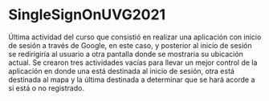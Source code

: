 # SingleSignOnUVG2021

Última actividad del curso que consistió en realizar una aplicación con inicio de sesión a través de Google, en este caso, y posterior al inicio de sesión
se redirigiría al usuario a otra pantalla donde se mostraria su ubicación actual. Se crearon tres actividades vacías para llevar un mejor control de la aplicación en
donde una está destinada al inicio de sesión, otra está destinada al mapa y la última destinada a determinar que se hará acorde a si está o no registrado.
